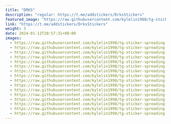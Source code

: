 ```yaml
---
title: "DRKS"
description: "regular: https://t.me/addstickers/DrksStickers"
featured_image: "https://raw.githubusercontent.com/kylelin1998/tg-sticker-spreading-worldwide-images/main/img/c353ff02-656b-4c1b-baa8-a27f13489eba.jpg"
link: "https://t.me/addstickers/DrksStickers"
weight: 3
date: 2024-01-12T20:57:31+08:00
images:
  - https://raw.githubusercontent.com/kylelin1998/tg-sticker-spreading-worldwide-images/main/img/c353ff02-656b-4c1b-baa8-a27f13489eba.jpg
  - https://raw.githubusercontent.com/kylelin1998/tg-sticker-spreading-worldwide-images/main/img/2e956f0a-8e5b-4f77-80ec-667cdbffaef8.jpg
  - https://raw.githubusercontent.com/kylelin1998/tg-sticker-spreading-worldwide-images/main/img/8670e8c4-069f-496e-89c7-f2fbdc56805c.jpg
  - https://raw.githubusercontent.com/kylelin1998/tg-sticker-spreading-worldwide-images/main/img/c53b6680-b7b6-4a46-8104-6c080d6624d0.jpg
  - https://raw.githubusercontent.com/kylelin1998/tg-sticker-spreading-worldwide-images/main/img/54a17962-e003-4c24-bfd3-9c342a4bb150.jpg
  - https://raw.githubusercontent.com/kylelin1998/tg-sticker-spreading-worldwide-images/main/img/15a6bf43-e336-4594-b7c8-43185bfa4347.jpg
  - https://raw.githubusercontent.com/kylelin1998/tg-sticker-spreading-worldwide-images/main/img/bb6bacda-ea61-459f-b4e9-b4d874bde456.jpg
  - https://raw.githubusercontent.com/kylelin1998/tg-sticker-spreading-worldwide-images/main/img/a5b2fb2b-433e-4614-8e32-c15091907b07.jpg
  - https://raw.githubusercontent.com/kylelin1998/tg-sticker-spreading-worldwide-images/main/img/aa8c70ac-2152-48aa-8151-d7836e7df4eb.jpg
  - https://raw.githubusercontent.com/kylelin1998/tg-sticker-spreading-worldwide-images/main/img/279b90fc-dfd9-4cfb-a403-632e867ed5cd.jpg
  - https://raw.githubusercontent.com/kylelin1998/tg-sticker-spreading-worldwide-images/main/img/331a37bc-8e56-412c-a63e-a43ee217843e.jpg
  - https://raw.githubusercontent.com/kylelin1998/tg-sticker-spreading-worldwide-images/main/img/f33f0b7b-8b9f-4686-a73f-d3bb2980691c.jpg
  - https://raw.githubusercontent.com/kylelin1998/tg-sticker-spreading-worldwide-images/main/img/6a4f3167-96d9-44e9-b96c-c8f96ecf19c9.jpg
  - https://raw.githubusercontent.com/kylelin1998/tg-sticker-spreading-worldwide-images/main/img/48001baf-92d3-47f0-8b5e-264e488523e1.jpg
  - https://raw.githubusercontent.com/kylelin1998/tg-sticker-spreading-worldwide-images/main/img/1bed48c0-aaae-4698-9cbc-8357d9836325.jpg
  - https://raw.githubusercontent.com/kylelin1998/tg-sticker-spreading-worldwide-images/main/img/fc95e3b4-043c-478b-bef3-e1adf89c9c15.jpg
---
```

